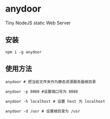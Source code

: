 # anydoor
Tiny NodeJS static Web Server

## 安装

```
npm i -g anydoor
```

## 使用方法

```
anydoor # 把当前文件夹作为静态资源服务器根目录

anydoor -p 8080 #设置端口号为 8080

anydoor -h localhost # 设置 host 为 localhost

anydoor -d /usr # 设置根目录为 /usr
```


